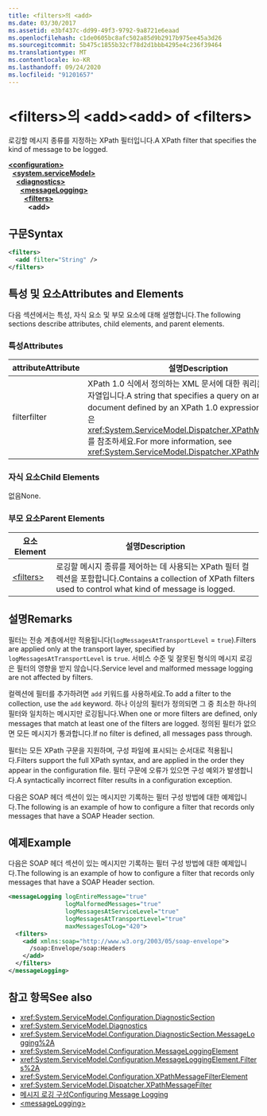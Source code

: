 ```yaml
---
title: <filters>의 <add>
ms.date: 03/30/2017
ms.assetid: e3bf437c-dd99-49f3-9792-9a8721e6eaad
ms.openlocfilehash: c1de0605bc8afc502a85d9b2917b975ee45a3d26
ms.sourcegitcommit: 5b475c1855b32cf78d2d1bbb4295e4c236f39464
ms.translationtype: MT
ms.contentlocale: ko-KR
ms.lasthandoff: 09/24/2020
ms.locfileid: "91201657"
---
```

# <a name="add-of-filters"></a><span data-ttu-id="57898-102">\<filters>의 \<add></span><span class="sxs-lookup"><span data-stu-id="57898-102">\<add> of \<filters></span></span>

<span data-ttu-id="57898-103">로깅할 메시지 종류를 지정하는 XPath 필터입니다.</span><span class="sxs-lookup"><span data-stu-id="57898-103">A XPath filter that specifies the kind of message to be logged.</span></span>  
  
[**\<configuration>**](../configuration-element.md)\
&nbsp;&nbsp;[**\<system.serviceModel>**](system-servicemodel.md)\
&nbsp;&nbsp;&nbsp;&nbsp;[**\<diagnostics>**](diagnostics.md)\
&nbsp;&nbsp;&nbsp;&nbsp;&nbsp;&nbsp;[**\<messageLogging>**](messagelogging.md)\
&nbsp;&nbsp;&nbsp;&nbsp;&nbsp;&nbsp;&nbsp;&nbsp;[**\<filters>**](filters.md)\
&nbsp;&nbsp;&nbsp;&nbsp;&nbsp;&nbsp;&nbsp;&nbsp;&nbsp;&nbsp;**\<add>**  
  
## <a name="syntax"></a><span data-ttu-id="57898-104">구문</span><span class="sxs-lookup"><span data-stu-id="57898-104">Syntax</span></span>  
  
```xml  
<filters>
  <add filter="String" />
</filters>
```  
  
## <a name="attributes-and-elements"></a><span data-ttu-id="57898-105">특성 및 요소</span><span class="sxs-lookup"><span data-stu-id="57898-105">Attributes and Elements</span></span>  

 <span data-ttu-id="57898-106">다음 섹션에서는 특성, 자식 요소 및 부모 요소에 대해 설명합니다.</span><span class="sxs-lookup"><span data-stu-id="57898-106">The following sections describe attributes, child elements, and parent elements.</span></span>  
  
### <a name="attributes"></a><span data-ttu-id="57898-107">특성</span><span class="sxs-lookup"><span data-stu-id="57898-107">Attributes</span></span>  
  
|<span data-ttu-id="57898-108">attribute</span><span class="sxs-lookup"><span data-stu-id="57898-108">Attribute</span></span>|<span data-ttu-id="57898-109">설명</span><span class="sxs-lookup"><span data-stu-id="57898-109">Description</span></span>|  
|---------------|-----------------|  
|<span data-ttu-id="57898-110">filter</span><span class="sxs-lookup"><span data-stu-id="57898-110">filter</span></span>|<span data-ttu-id="57898-111">XPath 1.0 식에서 정의하는 XML 문서에 대한 쿼리를 지정하는 문자열입니다.</span><span class="sxs-lookup"><span data-stu-id="57898-111">A string that specifies a query on an XML document defined by an XPath 1.0 expression.</span></span> <span data-ttu-id="57898-112">자세한 내용은 <xref:System.ServiceModel.Dispatcher.XPathMessageFilter>를 참조하세요.</span><span class="sxs-lookup"><span data-stu-id="57898-112">For more information, see <xref:System.ServiceModel.Dispatcher.XPathMessageFilter>.</span></span>|  
  
### <a name="child-elements"></a><span data-ttu-id="57898-113">자식 요소</span><span class="sxs-lookup"><span data-stu-id="57898-113">Child Elements</span></span>  

 <span data-ttu-id="57898-114">없음</span><span class="sxs-lookup"><span data-stu-id="57898-114">None.</span></span>  
  
### <a name="parent-elements"></a><span data-ttu-id="57898-115">부모 요소</span><span class="sxs-lookup"><span data-stu-id="57898-115">Parent Elements</span></span>  
  
|<span data-ttu-id="57898-116">요소</span><span class="sxs-lookup"><span data-stu-id="57898-116">Element</span></span>|<span data-ttu-id="57898-117">설명</span><span class="sxs-lookup"><span data-stu-id="57898-117">Description</span></span>|  
|-------------|-----------------|  
|[\<filters>](filters.md)|<span data-ttu-id="57898-118">로깅할 메시지 종류를 제어하는 데 사용되는 XPath 필터 컬렉션을 포함합니다.</span><span class="sxs-lookup"><span data-stu-id="57898-118">Contains a collection of XPath filters used to control what kind of message is logged.</span></span>|  
  
## <a name="remarks"></a><span data-ttu-id="57898-119">설명</span><span class="sxs-lookup"><span data-stu-id="57898-119">Remarks</span></span>  

 <span data-ttu-id="57898-120">필터는 전송 계층에서만 적용됩니다(`logMessagesAtTransportLevel` = `true`).</span><span class="sxs-lookup"><span data-stu-id="57898-120">Filters are applied only at the transport layer, specified by `logMessagesAtTransportLevel` is `true`.</span></span> <span data-ttu-id="57898-121">서비스 수준 및 잘못된 형식의 메시지 로깅은 필터의 영향을 받지 않습니다.</span><span class="sxs-lookup"><span data-stu-id="57898-121">Service level and malformed message logging are not affected by filters.</span></span>  
  
 <span data-ttu-id="57898-122">컬렉션에 필터를 추가하려면 `add` 키워드를 사용하세요.</span><span class="sxs-lookup"><span data-stu-id="57898-122">To add a filter to the collection, use the `add` keyword.</span></span> <span data-ttu-id="57898-123">하나 이상의 필터가 정의되면 그 중 최소한 하나의 필터와 일치하는 메시지만 로깅됩니다.</span><span class="sxs-lookup"><span data-stu-id="57898-123">When one or more filters are defined, only messages that match at least one of the filters are logged.</span></span> <span data-ttu-id="57898-124">정의된 필터가 없으면 모든 메시지가 통과합니다.</span><span class="sxs-lookup"><span data-stu-id="57898-124">If no filter is defined, all messages pass through.</span></span>  
  
 <span data-ttu-id="57898-125">필터는 모든 XPath 구문을 지원하며, 구성 파일에 표시되는 순서대로 적용됩니다.</span><span class="sxs-lookup"><span data-stu-id="57898-125">Filters support the full XPath syntax, and are applied in the order they appear in the configuration file.</span></span> <span data-ttu-id="57898-126">필터 구문에 오류가 있으면 구성 예외가 발생합니다.</span><span class="sxs-lookup"><span data-stu-id="57898-126">A syntactically incorrect filter results in a configuration exception.</span></span>  
  
 <span data-ttu-id="57898-127">다음은 SOAP 헤더 섹션이 있는 메시지만 기록하는 필터 구성 방법에 대한 예제입니다.</span><span class="sxs-lookup"><span data-stu-id="57898-127">The following is an example of how to configure a filter that records only messages that have a SOAP Header section.</span></span>  
  
## <a name="example"></a><span data-ttu-id="57898-128">예제</span><span class="sxs-lookup"><span data-stu-id="57898-128">Example</span></span>  

 <span data-ttu-id="57898-129">다음은 SOAP 헤더 섹션이 있는 메시지만 기록하는 필터 구성 방법에 대한 예제입니다.</span><span class="sxs-lookup"><span data-stu-id="57898-129">The following is an example of how to configure a filter that records only messages that have a SOAP Header section.</span></span>  
  
```xml  
<messageLogging logEntireMessage="true"
                logMalformedMessages="true"
                logMessagesAtServiceLevel="true"
                logMessagesAtTransportLevel="true"
                maxMessagesToLog="420">
  <filters>
    <add xmlns:soap="http://www.w3.org/2003/05/soap-envelope">
      /soap:Envelope/soap:Headers
    </add>
  </filters>
</messageLogging>
```  
  
## <a name="see-also"></a><span data-ttu-id="57898-130">참고 항목</span><span class="sxs-lookup"><span data-stu-id="57898-130">See also</span></span>

- <xref:System.ServiceModel.Configuration.DiagnosticSection>
- <xref:System.ServiceModel.Diagnostics>
- <xref:System.ServiceModel.Configuration.DiagnosticSection.MessageLogging%2A>
- <xref:System.ServiceModel.Configuration.MessageLoggingElement>
- <xref:System.ServiceModel.Configuration.MessageLoggingElement.Filters%2A>
- <xref:System.ServiceModel.Configuration.XPathMessageFilterElement>
- <xref:System.ServiceModel.Dispatcher.XPathMessageFilter>
- [<span data-ttu-id="57898-131">메시지 로깅 구성</span><span class="sxs-lookup"><span data-stu-id="57898-131">Configuring Message Logging</span></span>](../../../wcf/diagnostics/configuring-message-logging.md)
- [\<messageLogging>](messagelogging.md)
